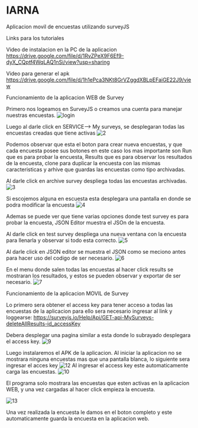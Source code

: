 # IARNA
Aplicacion movil de encuestas utilizando surveyJS


Links para los tutoriales

Video de instalacion en la PC de la aplicacion 
https://drive.google.com/file/d/1RvZPeX9F6Ef9-dyX_CQptf4WqLAQ1nSi/view?usp=sharing

Video para generar el apk
https://drive.google.com/file/d/1h1ePca3NKt8GrVZggdXBLpEFaiGE22J9/view


Funcionamiento de la aplicacion WEB de Survey


Primero nos logeamos en SurveyJS o creamos una cuenta para manejar nuestras encuestas.
![login](https://user-images.githubusercontent.com/37817818/66236801-aba72000-e6b0-11e9-82d7-2ce446f49a53.jpg)

Luego al darle click en SERVICE--> My surveys, se desplegaran todas las encuestas creadas que tiene activas
![2](https://user-images.githubusercontent.com/37817818/66237876-63d5c800-e6b3-11e9-9480-4855e2e17e5c.jpg)

Podemos observar que esta el boton para crear nueva encuestas, y que cada encuesta posee sus botones en este caso los mas importante son Run que es para probar la encuesta, Results que es para observar los resultados de la encuesta, clone para duplicar la encuesta con las mismas caracteristicas y arhive que guardas las encuestas como tipo archivadas.

Al darle click en archive survey despliega todas las encuestas archivadas.
![3](https://user-images.githubusercontent.com/37817818/66238014-c6c75f00-e6b3-11e9-8951-0350cb6f1ccc.jpg)

Si escojemos alguna en escuesta esta desplegara una pantalla en donde se podra modificar la encuesta
![4](https://user-images.githubusercontent.com/37817818/66238088-f9715780-e6b3-11e9-8f99-af66009a5524.jpg)

Ademas se puede ver que tiene varias opciones donde test survey es para probar la encuesta, JSON Editor muestra el JSOn de la encuesta.

Al darle click en test survey despliega una nueva ventana con la encuesta para llenarla y observar si todo esta correcto.
![5](https://user-images.githubusercontent.com/37817818/66238229-4ce3a580-e6b4-11e9-89fe-ea60b470429e.jpg)

Al darle click en JSON editor se muestra el JSON como se meciono antes para hacer uso del codigo de ser necesario.
![6](https://user-images.githubusercontent.com/37817818/66238244-5a992b00-e6b4-11e9-86b5-3a41a27f69c7.jpg)

En el menu donde salen todas las encuestas al hacer click results se mostraran los resultados, y estos se pueden observar y exportar de ser necesario.
![7](https://user-images.githubusercontent.com/37817818/66238359-b19f0000-e6b4-11e9-847b-b351cefd5bc6.jpg)

Funcionamiento de la aplicacion MOVIL de Survey

Lo primero sera obtener el access key para tener acceso a todas las encuestas de la aplicacion para ello sera necesario ingresar al link y loggearse:
https://surveyjs.io/Help/Api/GET-api-MySurveys-deleteAllResults-id_accessKey

Debera desplegar una pagina similar a esta donde lo subrayado desplegara el access key.
![9](https://user-images.githubusercontent.com/37817818/66238510-fc207c80-e6b4-11e9-8001-3edf18fe5e0a.jpg)

Luego instalaremos el APK de la aplicacion. Al iniciar la aplicacion no se mostrara ninguna encuestas mas que una pantalla blanca, lo siguiente sera ingresar el acces key
![12](https://user-images.githubusercontent.com/37817818/66239312-ca101a00-e6b6-11e9-956c-d2290b1f77cc.png)
Al ingresar el access key este automaticamente carga las encuestas.
![10](https://user-images.githubusercontent.com/37817818/66239349-e2803480-e6b6-11e9-98dd-fe673ecbbd0a.jpg)

El programa solo mostrara las encuestas que esten activas en la aplicacion WEB, y una vez cargadas al hacer click empieza la encuesta.

![13](https://user-images.githubusercontent.com/37817818/66239412-080d3e00-e6b7-11e9-8439-3651c0a04958.jpg)

Una vez realizada la encuesta le damos en el boton completo y este automaticamente guarda la encuesta en la aplicacion web.

